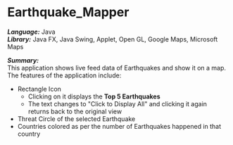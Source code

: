 # Earthquake_Mapper

***Language:*** Java <br />
***Library:*** Java FX, Java Swing, Applet, Open GL, Google Maps, Microsoft Maps <br />

***Summary:*** <br />
 This application shows live feed data of Earthquakes and show it on a map. The features of the application include:
 - Rectangle Icon
   - Clicking on it displays the **Top 5 Earthquakes**
   - The text changes to "Click to Display All" and clicking it again returns back to the original view
 - Threat Circle of the selected Earthquake
 - Countries colored as per the number of Earthquakes happened in that country


